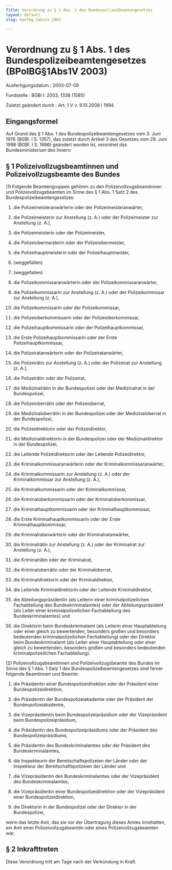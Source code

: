 ```yaml
---
Title: Verordnung zu § 1 Abs. 1 des Bundespolizeibeamtengesetzes
layout: default
slug: bpolbg_1abs1v_2003

---
```


# Verordnung zu § 1 Abs. 1 des Bundespolizeibeamtengesetzes (BPolBG§1Abs1V 2003)

Ausfertigungsdatum
:   2003-07-09

Fundstelle
:   BGBl I: 2003, 1338 (1585)

Zuletzt geändert durch
:   Art. 1 V v. 9.10.2008 I 1994


## Eingangsformel

Auf Grund des § 1 Abs. 1 des Bundespolizeibeamtengesetzes vom 3. Juni
1976 (BGBl. I S. 1357), das zuletzt durch Artikel 3 des Gesetzes vom
29\. Juni 1998 (BGBl. I S. 1666) geändert worden ist, verordnet das
Bundesministerium des Innern:


## § 1 Polizeivollzugsbeamtinnen und Polizeivollzugsbeamte des Bundes

(1) Folgende Beamtengruppen gehören zu den Polizeivollzugsbeamtinnen
und Polizeivollzugsbeamten im Sinne des § 1 Abs. 1 Satz 2 des
Bundespolizeibeamtengesetzes:

1.  die Polizeimeisteranwärterin oder der Polizeimeisteranwärter,


2.  die Polizeimeisterin zur Anstellung (z. A.) oder der Polizeimeister
    zur Anstellung (z. A.),


3.  die Polizeimeisterin oder der Polizeimeister,


4.  die Polizeiobermeisterin oder der Polizeiobermeister,


5.  die Polizeihauptmeisterin oder der Polizeihauptmeister,


6.  (weggefallen)


7.  (weggefallen)


8.  die Polizeikommissaranwärterin oder der Polizeikommissaranwärter,


9.  die Polizeikommissarin zur Anstellung (z. A.) oder der
    Polizeikommissar zur Anstellung (z. A.),


10. die Polizeikommissarin oder der Polizeikommissar,


11. die Polizeioberkommissarin oder der Polizeioberkommissar,


12. die Polizeihauptkommissarin oder der Polizeihauptkommissar,


13. die Erste Polizeihauptkommissarin oder der Erste
    Polizeihauptkommissar,


14. die Polizeiratanwärterin oder der Polizeiratanwärter,


15. die Polizeirätin zur Anstellung (z. A.) oder der Polizeirat zur
    Anstellung (z. A.),


16. die Polizeirätin oder der Polizeirat,


17. die Medizinalrätin in der Bundespolizei oder der Medizinalrat in der
    Bundespolizei,


18. die Polizeioberrätin oder der Polizeioberrat,


19. die Medizinaloberrätin in der Bundespolizei oder der Medizinaloberrat
    in der Bundespolizei,


20. die Polizeidirektorin oder der Polizeidirektor,


21. die Medizinaldirektorin in der Bundespolizei oder der
    Medizinaldirektor in der Bundespolizei,


22. die Leitende Polizeidirektorin oder der Leitende Polizeidirektor,


23. die Kriminalkommissaranwärterin oder der Kriminalkommissaranwärter,


24. die Kriminalkommissarin zur Anstellung (z. A.) oder der
    Kriminalkommissar zur Anstellung (z. A.),


25. die Kriminalkommissarin oder der Kriminalkommissar,


26. die Kriminaloberkommissarin oder der Kriminaloberkommissar,


27. die Kriminalhauptkommissarin oder der Kriminalhauptkommissar,


28. die Erste Kriminalhauptkommissarin oder der Erste
    Kriminalhauptkommissar,


29. die Kriminalratanwärterin oder der Kriminalratanwärter,


30. die Kriminalrätin zur Anstellung (z. A.) oder der Kriminalrat zur
    Anstellung (z. A.),


31. die Kriminalrätin oder der Kriminalrat,


32. die Kriminaloberrätin oder der Kriminaloberrat,


33. die Kriminaldirektorin oder der Kriminaldirektor,


34. die Leitende Kriminaldirektorin oder der Leitende Kriminaldirektor,


35. die Abteilungspräsidentin (als Leiterin einer kriminalpolizeilichen
    Fachabteilung des Bundeskriminalamtes) oder der Abteilungspräsident
    (als Leiter einer kriminalpolizeilichen Fachabteilung des
    Bundeskriminalamtes) und


36. die Direktorin beim Bundeskriminalamt (als Leiterin einer
    Hauptabteilung oder einer gleich zu bewertenden, besonders großen und
    besonders bedeutenden kriminalpolizeilichen Fachabteilung) oder der
    Direktor beim Bundeskriminalamt (als Leiter einer Hauptabteilung oder
    einer gleich zu bewertenden, besonders großen und besonders
    bedeutenden kriminalpolizeilichen Fachabteilung).




(2) Polizeivollzugsbeamtinnen und Polizeivollzugsbeamte des Bundes im
Sinne des § 1 Abs. 1 Satz 1 des Bundespolizeibeamtengesetzes sind
ferner folgende Beamtinnen und Beamte:

1.  die Präsidentin einer Bundespolizeidirektion oder der Präsident einer
    Bundespolizeidirektion,


2.  die Präsidentin der Bundespolizeiakademie oder der Präsident der
    Bundespolizeiakademie,


3.  die Vizepräsidentin beim Bundespolizeipräsidium oder der Vizepräsident
    beim Bundespolizeipräsidium,


4.  die Präsidentin des Bundespolizeipräsidiums oder der Präsident des
    Bundespolizeipräsidiums,


5.  die Präsidentin des Bundeskriminalamtes oder der Präsident des
    Bundeskriminalamtes,


6.  die Inspekteurin der Bereitschaftspolizeien der Länder oder der
    Inspekteur der Bereitschaftspolizeien der Länder und


7.  die Vizepräsidentin des Bundeskriminalamtes oder der Vizepräsident des
    Bundeskriminalamtes,


8.  die Vizepräsidentin einer Bundespolizeidirektion oder der
    Vizepräsident einer Bundespolizeidirektion,


9.  die Direktorin in der Bundespolizei oder der Direktor in der
    Bundespolizei,



wenn das letzte Amt, das sie vor der Übertragung dieses Amtes
innehatten, ein Amt einer Polizeivollzugsbeamtin oder eines
Polizeivollzugsbeamten war.


## § 2 Inkrafttreten

Diese Verordnung tritt am Tage nach der Verkündung in Kraft.

